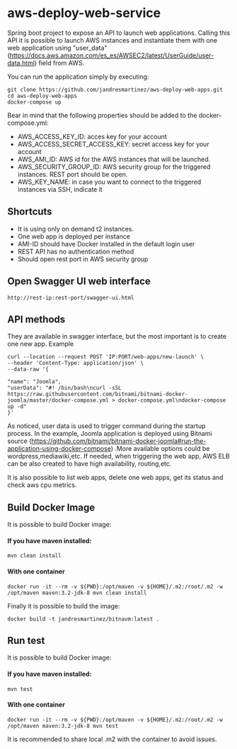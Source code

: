 # aws-deploy-web-service

Spring boot project to expose an API to launch web applications. Calling this API it is possible to launch AWS instances
and instantiate them with one web application using "user_data" (https://docs.aws.amazon.com/es_es/AWSEC2/latest/UserGuide/user-data.html)
 field from AWS.  
 
 You can run the application simply by executing:
 
    git clone https://github.com/jandresmartinez/aws-deploy-web-apps.git
    cd aws-deploy-web-apps
    docker-compose up

Bear in mind that the following properties should be added to the docker-compose.yml:

+ AWS_ACCESS_KEY_ID: acces key for your account
+ AWS_ACCESS_SECRET_ACCESS_KEY: secret access key for your account
+ AWS_AMI_ID: AWS id for the AWS instances that will be launched.
+ AWS_SECURITY_GROUP_ID: AWS security group for the triggered instances. REST port should be open.   
+ AWS_KEY_NAME: in case you want to connect to the triggered instances via SSH, indicate it

## Shortcuts
* It is using only on demand t2 instances.
* One web app is deployed per instance
* AMI-ID should have Docker installed in the default login user
* REST API has no authentication method
* Should open rest port in AWS security group

## Open Swagger UI web interface

    http://rest-ip:rest-port/swagger-ui.html

## API methods

They are available in swagger interface, but the most important is to create one new app. Example 

    curl --location --request POST 'IP:PORT/web-apps/new-launch' \
    --header 'Content-Type: application/json' \
    --data-raw '{
   
    "name": "Joomla",
    "userData": "#! /bin/bash\ncurl -sSL https://raw.githubusercontent.com/bitnami/bitnami-docker-joomla/master/docker-compose.yml > docker-compose.yml\ndocker-compose up -d"
    }'

As noticed, user data is used to trigger command during the startup process. In the example, Joomla application is 
deployed using Bitnami source (https://github.com/bitnami/bitnami-docker-joomla#run-the-application-using-docker-compose)
 .More available options could be wordpress,mediawiki,etc. If needed, when triggering the web app, AWS ELB can be also
 created to have high availability, routing,etc. 
 
It is also possible to list web apps, delete one web apps, get its status and check aws cpu metrics. 


## Build Docker Image 

It is possible to build Docker image:

#### If you have maven installed:
    
    mvn clean install
#### With one container
    docker run -it --rm -v ${PWD}:/opt/maven -v ${HOME}/.m2:/root/.m2 -w /opt/maven maven:3.2-jdk-8 mvn clean install  

Finally it is possible to build the image:
   
    docker build -t jandresmartinez/bitnavm:latest .
    
## Run test 

It is possible to build Docker image:

#### If you have maven installed:
    
    mvn test
#### With one container
    docker run -it --rm -v ${PWD}:/opt/maven -v ${HOME}/.m2:/root/.m2 -w /opt/maven maven:3.2-jdk-8 mvn test
    
It is recommended to share local .m2 with the container to avoid issues.